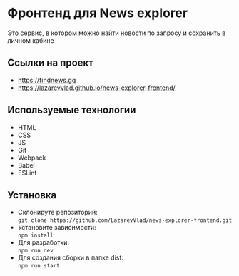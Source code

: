 # Фронтенд для News explorer

Это сервис, в котором можно найти новости по запросу и сохранить в личном кабине

## Ссылки на проект

- https://findnews.gq
- https://lazarevvlad.github.io/news-explorer-frontend/

## Используемые технологии

- HTML
- CSS
- JS
- Git
- Webpack
- Babel
- ESLint

## Установка

- Склонируте репозиторий:  
  `git clone https://github.com/LazarevVlad/news-explorer-frontend.git`
- Установите зависимости:  
  `npm install`
- Для разработки:  
  `npm run dev`
- Для создания сборки в папке dist:  
  `npm run start`

